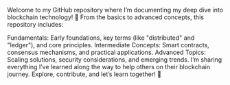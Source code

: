 Welcome to my GitHub repository where I’m documenting my deep dive into blockchain technology! 🚀 From the basics to advanced concepts, this repository includes:

Fundamentals: Early foundations, key terms (like "distributed" and "ledger"), and core principles.
Intermediate Concepts: Smart contracts, consensus mechanisms, and practical applications.
Advanced Topics: Scaling solutions, security considerations, and emerging trends.
I’m sharing everything I’ve learned along the way to help others on their blockchain journey. Explore, contribute, and let’s learn together! 🌟
